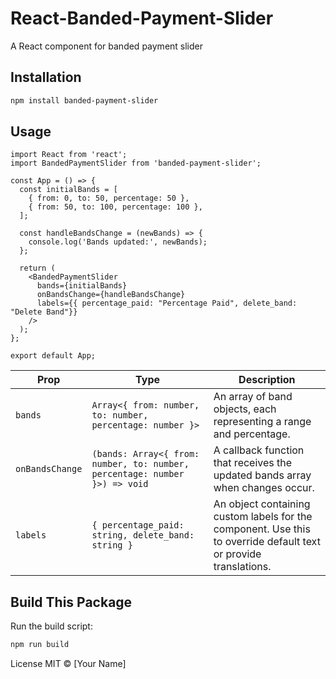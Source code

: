 # React-Banded-Payment-Slider
A React component for banded payment slider

## Installation

```bash
npm install banded-payment-slider
```

## Usage

```JSX
import React from 'react';
import BandedPaymentSlider from 'banded-payment-slider';

const App = () => {
  const initialBands = [
    { from: 0, to: 50, percentage: 50 },
    { from: 50, to: 100, percentage: 100 },
  ];

  const handleBandsChange = (newBands) => {
    console.log('Bands updated:', newBands);
  };

  return (
    <BandedPaymentSlider
      bands={initialBands}
      onBandsChange={handleBandsChange}
      labels={{ percentage_paid: "Percentage Paid", delete_band: "Delete Band"}}
    />
  );
};

export default App;
```

| Prop | Type | Description |
|------|------|-------------|
| `bands` | `Array<{ from: number, to: number, percentage: number }>` | An array of band objects, each representing a range and percentage. |
| `onBandsChange` | `(bands: Array<{ from: number, to: number, percentage: number }>) => void` | A callback function that receives the updated bands array when changes occur. |
| `labels` | `{ percentage_paid: string, delete_band: string }` | An object containing custom labels for the component. Use this to override default text or provide translations. |

## Build This Package

Run the build script:

```bash
npm run build
```

License
MIT © [Your Name]

